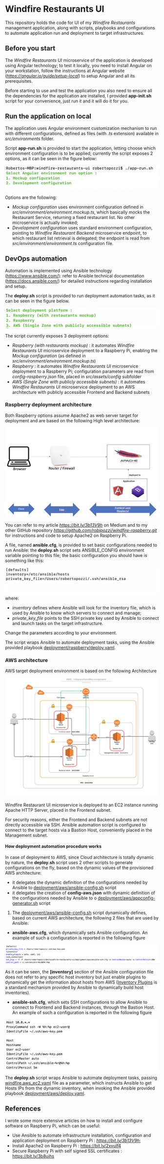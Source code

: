 # Windfire Restaurants UI
This repository holds the code for UI of my *Windfire Restaurants* management application, along with scripts, playbooks and configurations to automate application run and deployment to target infrastructures.

## Before you start
The *Windfire Restaurants UI* microservice of the application is developed using Angular technology; to test it locally, you need to install Angular on your workstation, follow the instructions at Angular website (*https://angular.io/guide/setup-local*) to setup Angular and all its prerequisites.

Before starting to use and test the application you also need to ensure all the dependencies for the application are installed, I provided **app-init.sh** script for your convenience, just run it and it will do it for you.

## Run the application on local
The application uses Angular environment customization mechanism to run with different configurations, defined as files (with *.ts* extension) available in *src/environments* folder.

Script **app-run.sh** is provided to start the application, letting choose which environment configuration is to be applied; currently the script exposes 2 options, as it can be seen in the figure below:

![](images/app-run.png)

Options are the following:
* *Mockup configuration* uses environment configuration defined in *src/environment/environment.mockup.ts*, which basically mocks the Restaurant Service, returning a fixed restaurant list. No other microservice is actually invoked;
* *Development configuration* uses standard environment configuration, pointing to *Windfire Restaurant Backend* microservice endpoint, to which restaurant list retrieval is delegated; the endpoint is read from *src/environment/environment.ts* configuration file.

## DevOps automation
Automation is implemented using Ansible technology (https://www.ansible.com/): refer to Ansible technical documentation (https://docs.ansible.com/) for detailed instructions regarding installation and setup.

The **deploy.sh** script is provided to run deployment automation tasks, as it can be seen in the figure below. 

![](images/deploy.png)

The script currently exposes 3 deployment options:
* *Raspberry (with restaurants mockup)* : it automates *Windfire Restaurants UI* microservice deployment to a Raspberry Pi, enabling the *Mockup configuration* (as defined in *src/environment/environment.mockup.ts*)
* *Raspberry* : it automates *Windfire Restaurants UI* microservice deployment to a Raspberry Pi; configuration parameters are read from *config-raspberry.json* file, placed in *src/assets/config* subfolder
* *AWS (Single Zone with publicly accessible subnets)* : it automates *Windfire Restaurants UI* microservice deployment to an AWS architecture with publicly accessible Frontend and Backend subnets

### Raspberry deployment architecture
Both Raspberry options assume Apache2 as web server target for deployment and are based on the following High level architecture:

![](images/Raspberry-architecture-single-server.png)

You can refer to my article *https://bit.ly/3b13V9h* on Medium and to my other GitHub repository *https://github.com/robipozzi/windfire-raspberry.git* for instructions and code to setup Apache2 on Raspberry Pi.

A file, named **ansible.cfg**, is provided to set basic configurations needed to run Ansible: the **deploy.sh** script sets ANSIBLE_CONFIG environment variable pointing to this file; the basic configuration you should have is something like this:

![](images/ansible-config.png)
where:

* *inventory* defines where Ansible will look for the inventory file, which is used by Ansible to know which servers to connect and manage;
* *private_key_file* points to the SSH private key used by Ansible to connect and launch tasks on the target infrastructure.

Change the parameters according to your environment.

The script wraps Ansible to automate deployment tasks, using the Ansible provided playbook [deployment/raspberry/deploy.yaml](deployment/raspberry/deploy.yaml).


### AWS architecture
AWS target deployment environment is based on the following Architecture

![](images/AWS-robipozzi_windfire-restaurants.png)

Windfire Restaurant UI microservice is deployed to an EC2 instance running Apache HTTP Server, placed in the Frontend subnet. 

For security reasons, either the Frontend and Backend subnets are not directly accessible via SSH. Ansible automation script is configured to connect to the target hosts via a Bastion Host, conveniently placed in the Management subnet.

#### How deployment automation procedure works
In case of deployment to AWS, since Cloud architecture is totally dynamic by nature, the **deploy.sh** script uses 2 other scripts to generate configurations on the fly, based on the dynamic values of the provisioned AWS architecture:
* it delegates the dynamic definition of the configurations needed by Ansible to [deployment/aws/ansible-config.sh](deployment/aws/ansible-config.sh) script 
* it delegates the creation of **config-aws.json** with dynamic definition of the configurations needed by Ansible to o [deployment/aws/appconfig-generator.sh](deployment/aws/appconfig-generator.sh) script

1. The [deployment/aws/ansible-config.sh](deployment/aws/ansible-config.sh) script dynamically defines, based on current AWS architecture, the following 2 files that are used by Ansible:
* **ansible-aws.cfg**, which dynamically sets Ansible configuration. An example of such a configuration is reported in the following figure

![](images/ansible-aws.cfg.png)

As it can be seen, the **[inventory]** section of the Ansible configuration file does not refer to any specific host inventory but just enable plugins to dynamically get the information about hosts from AWS ([Inventory Plugins](https://docs.ansible.com/ansible/latest/plugins/inventory.html#inventory-plugins) is a standard mechanism provided by Ansible to dynamically build host inventories). 

* **ansible-ssh.cfg**, which sets SSH configurations to allow Ansible to connect to Frontend and Backend instances, through the Bastion Host. An example of such a configuration is reported in the following figure

![](images/ansible-ssh.png)

The **deploy.sh** script wraps Ansible to automate deployment tasks, passing [windfire.aws_ec2.yaml](deployment/aws/windfire.aws_ec2.yaml) file as a parameter, which instructs Ansible to get Hosts IPs from the dynamic inventory, when invoking the Ansible provided playbook [deployment/aws/deploy.yaml](deployment/aws/deploy.yaml).

## References
I wrote some more extensive articles on how to install and configure software on Raspberry Pi, which can be useful:
* Use Ansible to automate infrastructure installation, configuration and application deployment on Raspberry Pi : *https://bit.ly/3b13V9h*;
* Install Apache2 on Raspberry Pi : https://bit.ly/2xvuIf4
* Secure Raspberry Pi with self signed SSL certificates : https://bit.ly/3b8ujhs